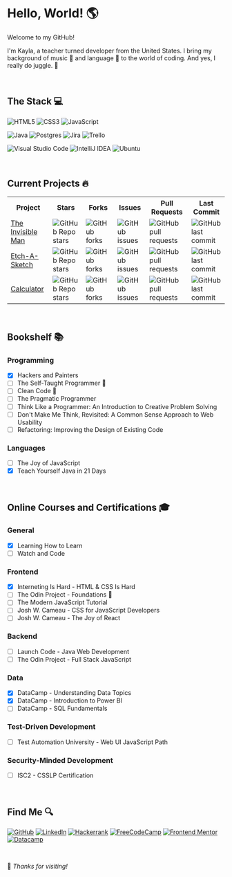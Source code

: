 # Hello, World! :earth_americas:

Welcome to my GitHub!

I'm Kayla, a teacher turned developer from the United States.  I bring my background of music :musical_keyboard: and language :speech_balloon: to the world of coding.  And yes, I really do juggle. 🤹

<br>

## The Stack :computer:

![HTML5](https://img.shields.io/badge/html5-%23E34F26.svg?style=for-the-badge&logo=html5&logoColor=white) ![CSS3](https://img.shields.io/badge/css3-%231572B6.svg?style=for-the-badge&logo=css3&logoColor=white) ![JavaScript](https://img.shields.io/badge/javascript-%23323330.svg?style=for-the-badge&logo=javascript&logoColor=%23F7DF1E)

![Java](https://img.shields.io/badge/java-%23ED8B00.svg?style=for-the-badge&logo=openjdk&logoColor=white) ![Postgres](https://img.shields.io/badge/postgres-%23316192.svg?style=for-the-badge&logo=postgresql&logoColor=white) ![Jira](https://img.shields.io/badge/jira-%230A0FFF.svg?style=for-the-badge&logo=jira&logoColor=white) 	![Trello](https://img.shields.io/badge/Trello-%23026AA7.svg?style=for-the-badge&logo=Trello&logoColor=white)

![Visual Studio Code](https://img.shields.io/badge/Visual%20Studio%20Code-0078d7.svg?style=for-the-badge&logo=visual-studio-code&logoColor=white) ![IntelliJ IDEA](https://img.shields.io/badge/IntelliJIDEA-000000.svg?style=for-the-badge&logo=intellij-idea&logoColor=white) ![Ubuntu](https://img.shields.io/badge/Ubuntu-E95420?style=for-the-badge&logo=ubuntu&logoColor=white)

<br>

## Current Projects :fire:

<table>
    <th>Project</th>
    <th>Stars</th>
    <th>Forks</th>
    <th>Issues</th>
    <th>Pull Requests</th>
    <th>Last Commit</th>
    <tr>
        <td><a href="https://github.com/Open-SGF/invisiblemanleadership.org">The Invisible Man</a></td>
        <td><img alt="GitHub Repo stars" src="https://img.shields.io/github/stars/Open-SGF/invisiblemanleadership.org?style=flat-square"></td>
        <td><img alt="GitHub forks" src="https://img.shields.io/github/forks/Open-SGF/invisiblemanleadership.org?style=flat-square"></td>
        <td><img alt="GitHub issues" src="https://img.shields.io/github/issues/Open-SGF/invisiblemanleadership.org?style=flat-square"></td>
        <td><img alt="GitHub pull requests" src="https://img.shields.io/github/issues-pr/Open-SGF/invisiblemanleadership.org?style=flat-square"></td>
        <td><img alt="GitHub last commit" src="https://img.shields.io/github/last-commit/Open-SGF/invisiblemanleadership.org?style=flat-square"></td>
    </tr>
        <tr>
        <td><a href="https://github.com/jugglingdev/etch-a-sketch">Etch-A-Sketch</a></td>
        <td><img alt="GitHub Repo stars" src="https://img.shields.io/github/stars/jugglingdev/etch-a-sketch?style=flat-square"></td>
        <td><img alt="GitHub forks" src="https://img.shields.io/github/forks/jugglingdev/etch-a-sketch?style=flat-square"></td>
        <td><img alt="GitHub issues" src="https://img.shields.io/github/issues/jugglingdev/etch-a-sketch?style=flat-square"></td>
        <td><img alt="GitHub pull requests" src="https://img.shields.io/github/issues-pr/jugglingdev/etch-a-sketch?style=flat-square"></td>
        <td><img alt="GitHub last commit" src="https://img.shields.io/github/last-commit/jugglingdev/etch-a-sketch?style=flat-square"></td>
    </tr>
        <tr>
        <td><a href="https://github.com/jugglingdev/calculator">Calculator</a></td>
        <td><img alt="GitHub Repo stars" src="https://img.shields.io/github/stars/jugglingdev/calculator?style=flat-square"></td>
        <td><img alt="GitHub forks" src="https://img.shields.io/github/forks/jugglingdev/calculator?style=flat-square"></td>
        <td><img alt="GitHub issues" src="https://img.shields.io/github/issues/jugglingdev/calculator?style=flat-square"></td>
        <td><img alt="GitHub pull requests" src="https://img.shields.io/github/issues-pr/jugglingdev/calculator?style=flat-square"></td>
        <td><img alt="GitHub last commit" src="https://img.shields.io/github/last-commit/jugglingdev/calculator?style=flat-square"></td>
    </tr>
</table>

<br>

## Bookshelf :books:

### Programming

- [X] Hackers and Painters
- [ ] The Self-Taught Programmer :book:
- [ ] Clean Code :book:
- [ ] The Pragmatic Programmer
- [ ] Think Like a Programmer: An Introduction to Creative Problem Solving
- [ ] Don't Make Me Think, Revisited: A Common Sense Approach to Web Usability
- [ ] Refactoring: Improving the Design of Existing Code

### Languages

- [ ] The Joy of JavaScript
- [X] Teach Yourself Java in 21 Days

<br>

## Online Courses and Certifications :mortar_board:

### General

- [X] Learning How to Learn
- [ ] Watch and Code

### Frontend

- [X] Interneting Is Hard - HTML & CSS Is Hard
- [ ] The Odin Project - Foundations :school:
- [ ] The Modern JavaScript Tutorial
- [ ] Josh W. Cameau - CSS for JavaScript Developers
- [ ] Josh W. Cameau - The Joy of React

### Backend

- [ ] Launch Code - Java Web Development
- [ ] The Odin Project - Full Stack JavaScript

### Data

- [X] DataCamp - Understanding Data Topics
- [X] DataCamp - Introduction to Power BI
- [ ] DataCamp - SQL Fundamentals

### Test-Driven Development

- [ ] Test Automation University - Web UI JavaScript Path

### Security-Minded Development

- [ ] ISC2 - CSSLP Certification

<br>

## Find Me :mag:

[![GitHub](https://img.shields.io/badge/github-%23121011.svg?style=for-the-badge&logo=github&logoColor=white)](https://github.com/jugglingdev) [![LinkedIn](https://img.shields.io/badge/linkedin-%230077B5.svg?style=for-the-badge&logo=linkedin&logoColor=white)](https://www.linkedin.com/in/kayla-marie-paden) [![Hackerrank](https://img.shields.io/badge/-Hackerrank-2EC866?style=for-the-badge&logo=HackerRank&logoColor=white)](https://www.hackerrank.com/jugglingdev?hr_r=1) [![FreeCodeCamp](https://img.shields.io/badge/Freecodecamp-%23123.svg?&style=for-the-badge&logo=freecodecamp&logoColor=green)](https://www.freecodecamp.org/jugglingdev) [![Frontend Mentor](https://img.shields.io/badge/frontend%20mentor-%233F54A3.svg?style=for-the-badge&logo=frontendmentor&logoColor=white)](https://www.frontendmentor.io/profile/jugglingdev) [![Datacamp](https://img.shields.io/badge/Datacamp-05192D?style=for-the-badge&logo=datacamp&logoColor=03E860)](https://www.datacamp.com/profile/kaylamarie1785)

<br>

:wave: *Thanks for visiting!*
